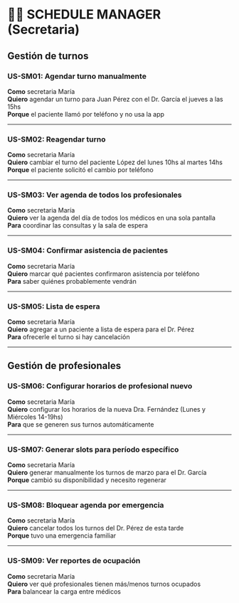 ﻿# 👩‍💼 SCHEDULE MANAGER (Secretaria)
## Gestión de turnos

### US-SM01: Agendar turno manualmente
**Como** secretaria María  
**Quiero** agendar un turno para Juan Pérez con el Dr. García el jueves a las 15hs  
**Porque** el paciente llamó por teléfono y no usa la app

---

### US-SM02: Reagendar turno
**Como** secretaria María  
**Quiero** cambiar el turno del paciente López del lunes 10hs al martes 14hs  
**Porque** el paciente solicitó el cambio por teléfono

---

### US-SM03: Ver agenda de todos los profesionales
**Como** secretaria María  
**Quiero** ver la agenda del día de todos los médicos en una sola pantalla  
**Para** coordinar las consultas y la sala de espera

---

### US-SM04: Confirmar asistencia de pacientes
**Como** secretaria María  
**Quiero** marcar qué pacientes confirmaron asistencia por teléfono  
**Para** saber quiénes probablemente vendrán

---

### US-SM05: Lista de espera
**Como** secretaria María  
**Quiero** agregar a un paciente a lista de espera para el Dr. Pérez  
**Para** ofrecerle el turno si hay cancelación

---

## Gestión de profesionales

### US-SM06: Configurar horarios de profesional nuevo
**Como** secretaria María  
**Quiero** configurar los horarios de la nueva Dra. Fernández (Lunes y Miércoles 14-19hs)  
**Para** que se generen sus turnos automáticamente

---

### US-SM07: Generar slots para período específico
**Como** secretaria María  
**Quiero** generar manualmente los turnos de marzo para el Dr. García  
**Porque** cambió su disponibilidad y necesito regenerar

---

### US-SM08: Bloquear agenda por emergencia
**Como** secretaria María  
**Quiero** cancelar todos los turnos del Dr. Pérez de esta tarde  
**Porque** tuvo una emergencia familiar

---

### US-SM09: Ver reportes de ocupación
**Como** secretaria María  
**Quiero** ver qué profesionales tienen más/menos turnos ocupados  
**Para** balancear la carga entre médicos